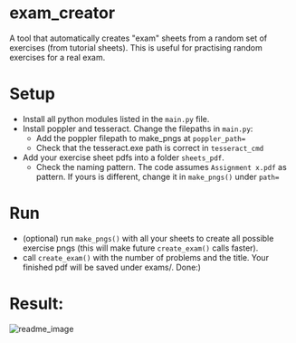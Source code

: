 # exam_creator
A tool that automatically creates "exam" sheets from a random set of exercises (from tutorial sheets). This is useful for practising random exercises for a real exam. 

# Setup
- Install all python modules listed in the `main.py` file.
- Install poppler and tesseract. Change the filepaths in `main.py`:
   - Add the poppler filepath to make_pngs at `poppler_path=`
   - Check that the tesseract.exe path is correct in `tesseract_cmd`
- Add your exercise sheet pdfs into a folder `sheets_pdf`.
  - Check the naming pattern. The code assumes `Assignment x.pdf` as pattern. If yours is different, change it in `make_pngs()` under `path=`
# Run
- (optional) run `make_pngs()` with all your sheets to create all possible exercise pngs (this will make future `create_exam()` calls faster).
- call `create_exam()` with the number of problems and the title. Your finished pdf will be saved under exams/. Done:)

# Result:
![readme_image](https://user-images.githubusercontent.com/37225049/154799372-4d0322de-7776-4248-b923-5c25f3a6e482.png)

